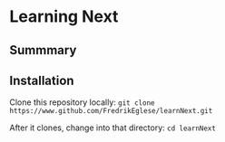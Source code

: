 # Learning Next

## Summmary

## Installation

Clone this repository locally:
`git clone https://www.github.com/FredrikEglese/learnNext.git`

After it clones, change into that directory:
`cd learnNext`
